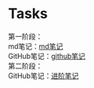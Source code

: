 # Tasks
第一阶段：    
md笔记：[md笔记]([/main/Markdown.md](https://github.com/kkzjyy/Tasks/blob/main/Markdown%20%20note.md))   
GitHub笔记：[github笔记](https://github.com/kkzjyy/Tasks/blob/main/Github1.md)    
第二阶段：  
GitHub笔记：[进阶笔记]([/main/github2.md](https://github.com/kkzjyy/Tasks/blob/main/Markdown%20%20note.md)https://github.com/kkzjyy/Tasks/blob/main/Markdown%20%20note.md)    
